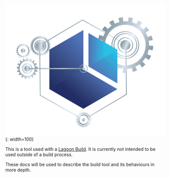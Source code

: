 ![lagoon-build-deploy logo](lagoon-build-deploy.png){: width=100}

This is a tool used with a [Lagoon Build](https://docs.lagoon.sh/concepts-basics/build-and-deploy-process/). It is currently not intended to be used outside of a build process.

These docs will be used to describe the build tool and its behaviours in more depth.